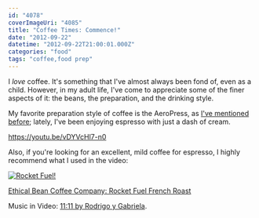 ```yaml
---
id: "4078"
coverImageUri: "4085"
title: "Coffee Times: Commence!"
date: "2012-09-22"
datetime: "2012-09-22T21:00:01.000Z"
categories: "food"
tags: "coffee,food prep"
---
```


I _love_ coffee. It's something that I've almost always been fond of, even as a child. However, in my adult life, I've come to appreciate some of the finer aspects of it: the beans, the preparation, and the drinking style.

My favorite preparation style of coffee is the AeroPress, as [I've mentioned before](https://www.brandonmartinez.com/2012/01/23/the-aeropress/ "The AeroPress"); lately, I've been enjoying espresso with just a dash of cream.

https://youtu.be/vDYVcHl7-n0

Also, if you're looking for an excellent, mild coffee for espresso, I highly recommend what I used in the video:

[![](http://assets.brandonmartinez.com/brandonmartinez/2012/09/ethicalrocketfuel-575x431.jpg "Rocket Fuel!")](http://assets.brandonmartinez.com/brandonmartinez/2012/09/ethicalrocketfuel.jpg)

[Ethical Bean Coffee Company: Rocket Fuel French Roast](http://www.amazon.com/Ethical-Bean-Coffee-Company-12-Ounce/dp/B003U5M61I/ "Ethical Bean Coffee Company: Rocket Fuel French Roast on amazon.com")

Music in Video: [11:11 by Rodrigo y Gabriela](http://itunes.apple.com/us/album/11-11/id432827908?i=432827923 "11:11 by Rodrigo y Gabrielaon iTunes").
